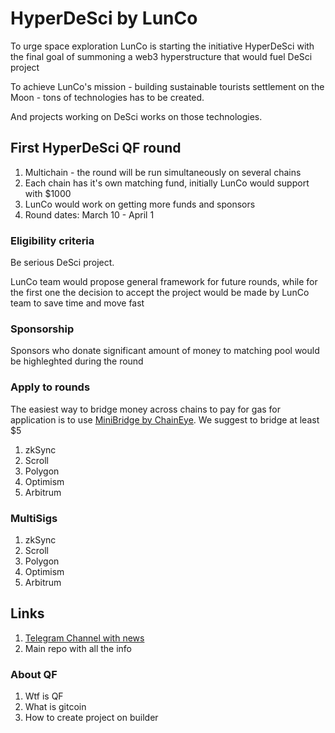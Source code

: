 # HyperDeSci by LunCo

To urge space exploration LunCo is starting the initiative HyperDeSci with the final goal of summoning a web3 hyperstructure that would fuel DeSci project

To achieve LunCo's mission - building sustainable tourists settlement on the Moon - tons of technologies has to be created. 

And projects working on DeSci works on those technologies. 

## First HyperDeSci QF round 

1. Multichain - the round will be run simultaneously on several chains
2. Each chain has it's own matching fund, initially LunCo would support with $1000
3. LunCo would work on getting more funds and sponsors
4. Round dates: March 10 - April 1

### Eligibility criteria

Be serious DeSci project. 

LunCo team would propose general framework for future rounds, while for the first one the decision to accept the project would be made by LunCo team to save time and move fast

### Sponsorship

Sponsors who donate significant amount of money to matching pool would be highleghted during the round

### Apply to rounds

The easiest way to bridge money across chains to pay for gas for application is to use [MiniBridge by ChainEye](https://minibridge.chaineye.tools/invite/PUQPQ). We suggest to bridge at least $5 

1. zkSync
2. Scroll
3. Polygon
4. Optimism
5. Arbitrum

### MultiSigs

1. zkSync
2. Scroll
3. Polygon
4. Optimism
5. Arbitrum
## Links

1. [Telegram Channel with news](https://t.me/hyperdesci)
2. Main repo with all the info

### About QF
1. Wtf is QF
2. What is gitcoin
3. How to create project on builder